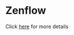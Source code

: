 # Zenflow

Click [here](https://drive.google.com/file/d/1d4ll8wJ7x265DXD4yoDZNj1iI0Xh86zU/view?usp=sharing) for more details

